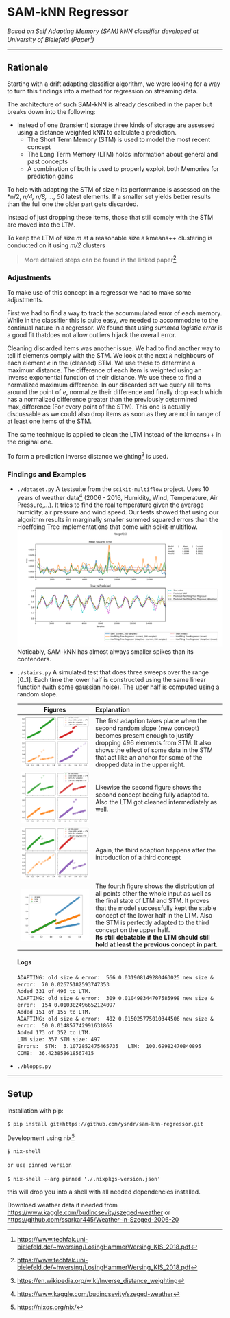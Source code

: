 # SAM-kNN Regressor
*Based on Self Adapting Memory (SAM) kNN classifier developed at University of Bielefeld (Paper[^paper])*

-----
## Rationale 

Starting with a drift adapting classifier algorithm, we were looking for a way to turn this findings into a method for regression on streaming data.

The architecture of such SAM-kNN is already described in the paper but breaks down into the following:

- Instead of one (transient) storage three kinds of storage  are assessed using a distance weighted kNN to calculate a prediction. 
  - The Short Term Memory (STM) is used to model the most recent concept
  - The Long Term Memory (LTM) holds information about general and past concepts
  - A combination of both is used to properly exploit both Memories for prediction gains
  

To help with adapting the STM of size *n* its performance is assessed on the *n/2, *n/4, n/8, ..., 50* latest elements. If a smaller set yields better results than the full one the older part gets discarded.

Instead of just dropping these items, those that still comply with the STM are moved into the LTM.

To keep the LTM of size *m* at a reasonable size a kmeans++ clustering is conducted on it using *m/2* clusters

> More detailed steps can be found in the linked paper[^paper]

### Adjustments

To make use of this concept in a regressor we had to make some adjustments.

First we had to find a way to track the accummulated error of each memory. While in the classifier this is quite easy, we needed to accommodate to the continual nature in a regressor. We found that using *summed logistic error* is a good fit thatdoes not allow outliers hijack the overall error.

Cleaning discarded items was another issue. We had to find another way to tell if elements comply with the STM.
We look at the next *k* neighbours of each element *e* in the (cleaned) STM. We use these to determine a maximum distance.
The difference of each item is weighted using an inverse exponential function of their distance. We use these to find a normalized maximum difference.
In our discarded set we query all items around the point of *e*, normalize their difference and finally drop each which has a normalized difference greater than the previously determined max_difference (For every point of the STM). This one is actually discussable as we could also drop items as soon as they are not in range of at least one items of the STM.

The same technique is applied to clean the LTM instead of the kmeans++ in the original one.

To form a prediction inverse distance weighting[^idw] is used.

### Findings and Examples

- `./dataset.py`
  A testsuite from the `scikit-multiflow` project. Uses 10 years of weather data[^weather] (2006 - 2016, Humidity, Wind, Temperature, Air Pressure,...). It tries to find the real temperature given the average humidity, air pressure and wind speed. Our tests showed that using our algorithm results in marginally smaller summed squared errors than the Hoeffding Tree implementations that come with scikit-multiflow.
  ![Results Temperature regression](doc/sam-temp.png)
  Noticably, SAM-kNN has almost always smaller spikes than its contenders.
  
- `./stairs.py`
  A simulated test that does three sweeps over the range [0..1]. Each time the lower half is constructed using the same linear function (with some gaussian noise). The uper half is computed using a random slope.
  
  |                        Figures                        | Explanation             |
  | :---------------------------------------------------: | :---------------------- |
  | ![First Adaption](doc/Stairs_Example/Adaption_1.png)  | The first adaption takes place when the second random slope (new concept) becomes present enough to justify dropping 496 elements from STM. It also shows the effect of some data in the STM that act like an anchor for some of the dropped data in the upper right. |
  | ![Second Adaption](doc/Stairs_Example/Adaption_2.png) | Likewise the second figure shows the second concept beeing fully adapted to. Also the LTM got cleaned intermediately as well. |
  | ![Third Adaption](doc/Stairs_Example/Adaption_3.png)  | Again, the third adaption happens after the introduction of a third concept |
  |      ![Final Set](doc/Stairs_Example/Final.png)       | The fourth figure shows the distribution of all points other the whole input as well as the final state of LTM and STM. It proves that the model successfully kept the stable concept of the lower half in the LTM. Also the STM is perfectly adapted to the third concept on the upper half.<br/>**Its still debatable if the LTM should still hold at least the previous concept in part.** |
  #### Logs
  
  ```
  ADAPTING: old size & error:  566 0.031908149280463025 new size & error:  70 0.02675182593747353
  Added 331 of 496 to LTM. 
  ADAPTING: old size & error:  309 0.010498344707585998 new size & error:  154 0.010302496652124097
  Added 151 of 155 to LTM. 
  ADAPTING: old size & error:  402 0.015025775010344506 new size & error:  50 0.014857742991631865
  Added 173 of 352 to LTM. 
  LTM size: 357 STM size: 497
  Errors:  STM:  3.1072852475465735   LTM:  100.69982470840895   COMB:  36.423858618567415 
  ```

- `./blopps.py`

  

  



-----

## Setup

Installation with pip:

``` sh
$ pip install git+https://github.com/ysndr/sam-knn-regressor.git
```

Development using nix[^nix]
```
$ nix-shell

or use pinned version

$ nix-shell --arg pinned './.nixpkgs-version.json'
```
this will drop you into a shell with all needed dependencies installed.

Download weather data if needed from https://www.kaggle.com/budincsevity/szeged-weather or  https://github.com/ssarkar445/Weather-in-Szeged-2006-20

[^paper]: https://www.techfak.uni-bielefeld.de/~hwersing/LosingHammerWersing_KIS_2018.pdf
[^idw]: https://en.wikipedia.org/wiki/Inverse_distance_weighting
[^weather]: https://www.kaggle.com/budincsevity/szeged-weather
[^weather-repo]: https://github.com/ssarkar445/Weather-in-Szeged-2006-2016
[^nix]: https://nixos.org/nix/
